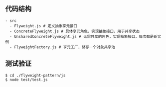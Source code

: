 ## 代码结构
```shell
- src
  - Flyweight.js # 定义抽象享元接口
  - ConcreteFlyweight.js # 具体享元角色，实现抽象接口，用于共享状态
  - UnsharedConcreteFlyweight.js # 无需共享的角色，实现抽象接口，每次都是新实例
  - FlyweightFactory.js # 享元工厂，储存一个对象共享池
```

## 测试验证

```shell
$ cd ./flyweight-pattern/js
$ node test/test.js
```
